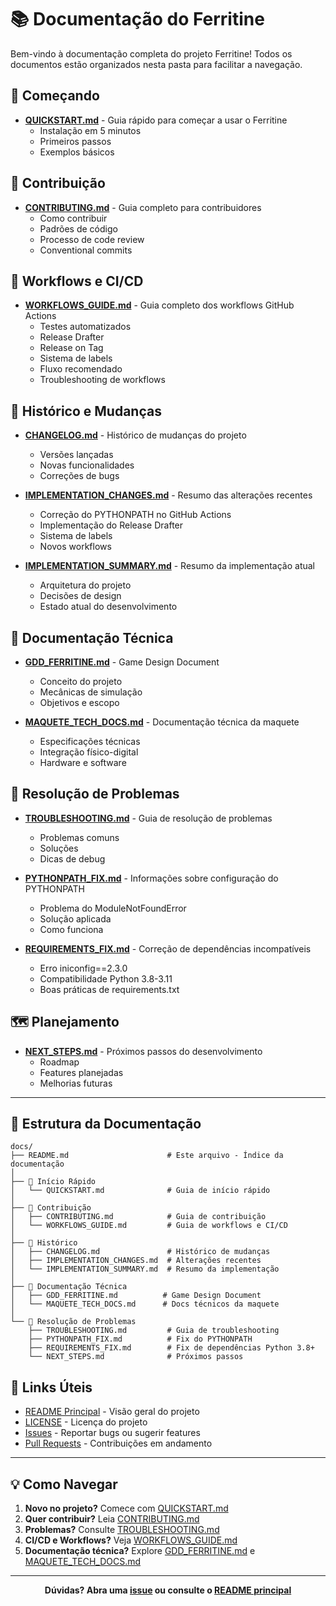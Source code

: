 # 📚 Documentação do Ferritine

Bem-vindo à documentação completa do projeto Ferritine! Todos os documentos estão organizados nesta pasta para facilitar a navegação.

## 🚀 Começando

- **[QUICKSTART.md](QUICKSTART.md)** - Guia rápido para começar a usar o Ferritine
  - Instalação em 5 minutos
  - Primeiros passos
  - Exemplos básicos

## 🤝 Contribuição

- **[CONTRIBUTING.md](CONTRIBUTING.md)** - Guia completo para contribuidores
  - Como contribuir
  - Padrões de código
  - Processo de code review
  - Conventional commits

## 🔧 Workflows e CI/CD

- **[WORKFLOWS_GUIDE.md](WORKFLOWS_GUIDE.md)** - Guia completo dos workflows GitHub Actions
  - Testes automatizados
  - Release Drafter
  - Release on Tag
  - Sistema de labels
  - Fluxo recomendado
  - Troubleshooting de workflows

## 📝 Histórico e Mudanças

- **[CHANGELOG.md](CHANGELOG.md)** - Histórico de mudanças do projeto
  - Versões lançadas
  - Novas funcionalidades
  - Correções de bugs

- **[IMPLEMENTATION_CHANGES.md](IMPLEMENTATION_CHANGES.md)** - Resumo das alterações recentes
  - Correção do PYTHONPATH no GitHub Actions
  - Implementação do Release Drafter
  - Sistema de labels
  - Novos workflows

- **[IMPLEMENTATION_SUMMARY.md](IMPLEMENTATION_SUMMARY.md)** - Resumo da implementação atual
  - Arquitetura do projeto
  - Decisões de design
  - Estado atual do desenvolvimento

## 📖 Documentação Técnica

- **[GDD_FERRITINE.md](GDD_FERRITINE.md)** - Game Design Document
  - Conceito do projeto
  - Mecânicas de simulação
  - Objetivos e escopo

- **[MAQUETE_TECH_DOCS.md](MAQUETE_TECH_DOCS.md)** - Documentação técnica da maquete
  - Especificações técnicas
  - Integração físico-digital
  - Hardware e software

## 🐛 Resolução de Problemas

- **[TROUBLESHOOTING.md](TROUBLESHOOTING.md)** - Guia de resolução de problemas
  - Problemas comuns
  - Soluções
  - Dicas de debug

- **[PYTHONPATH_FIX.md](PYTHONPATH_FIX.md)** - Informações sobre configuração do PYTHONPATH
  - Problema do ModuleNotFoundError
  - Solução aplicada
  - Como funciona

- **[REQUIREMENTS_FIX.md](REQUIREMENTS_FIX.md)** - Correção de dependências incompatíveis
  - Erro iniconfig==2.3.0
  - Compatibilidade Python 3.8-3.11
  - Boas práticas de requirements.txt

## 🗺️ Planejamento

- **[NEXT_STEPS.md](NEXT_STEPS.md)** - Próximos passos do desenvolvimento
  - Roadmap
  - Features planejadas
  - Melhorias futuras

---

## 📂 Estrutura da Documentação

```
docs/
├── README.md                      # Este arquivo - Índice da documentação
│
├── 🚀 Início Rápido
│   └── QUICKSTART.md              # Guia de início rápido
│
├── 🤝 Contribuição
│   ├── CONTRIBUTING.md            # Guia de contribuição
│   └── WORKFLOWS_GUIDE.md         # Guia de workflows e CI/CD
│
├── 📝 Histórico
│   ├── CHANGELOG.md               # Histórico de mudanças
│   ├── IMPLEMENTATION_CHANGES.md  # Alterações recentes
│   └── IMPLEMENTATION_SUMMARY.md  # Resumo da implementação
│
├── 📖 Documentação Técnica
│   ├── GDD_FERRITINE.md          # Game Design Document
│   └── MAQUETE_TECH_DOCS.md      # Docs técnicos da maquete
│
└── 🐛 Resolução de Problemas
    ├── TROUBLESHOOTING.md         # Guia de troubleshooting
    ├── PYTHONPATH_FIX.md          # Fix do PYTHONPATH
    ├── REQUIREMENTS_FIX.md        # Fix de dependências Python 3.8+
    └── NEXT_STEPS.md              # Próximos passos
```

## 🔗 Links Úteis

- [README Principal](../README.md) - Visão geral do projeto
- [LICENSE](../LICENSE) - Licença do projeto
- [Issues](https://github.com/ferritine/ferritine/issues) - Reportar bugs ou sugerir features
- [Pull Requests](https://github.com/ferritine/ferritine/pulls) - Contribuições em andamento

---

## 💡 Como Navegar

1. **Novo no projeto?** Comece com [QUICKSTART.md](QUICKSTART.md)
2. **Quer contribuir?** Leia [CONTRIBUTING.md](CONTRIBUTING.md)
3. **Problemas?** Consulte [TROUBLESHOOTING.md](TROUBLESHOOTING.md)
4. **CI/CD e Workflows?** Veja [WORKFLOWS_GUIDE.md](WORKFLOWS_GUIDE.md)
5. **Documentação técnica?** Explore [GDD_FERRITINE.md](GDD_FERRITINE.md) e [MAQUETE_TECH_DOCS.md](MAQUETE_TECH_DOCS.md)

---

<div align="center">

**Dúvidas? Abra uma [issue](https://github.com/ferritine/ferritine/issues) ou consulte o [README principal](../README.md)**

</div>

